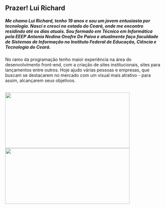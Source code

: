 ## Prazer! Lui Richard

##### Me chamo Lui Richard, tenho 19 anos e sou um jovem entusiasta por tecnologia. Nasci e cresci no estado do Ceará, onde me encontro residindo até os dias atuais. Sou formado em Técnico em Informática pela EEEP Antonia Nedina Onofre De Paiva e atualmente faço faculdade de Sistemas de Informação no Instituto Federal de Educação, Ciência e Tecnologia do Ceará.

No ramo da programação tenho maior experiência na área do desenvolvimento front-end, com a criação de sites institucionais, sites para lançamentos entre outros. Hoje ajudo várias pessoas e empresas, que buscam se destacarem no mercado com um visual mais atrativo - para assim, alcançarem seus objetivos. 

##

 <div>
  <a href="https://github.com/luideveloper">
  <img width="400em" height="180em" src="https://github-readme-stats.vercel.app/api?username=luideveloper&show_icons=true&theme=dracula&include_all_commits=true&count_private=true"/>
  <img width="400em" height="180em" src="https://github-readme-stats.vercel.app/api/top-langs/?username=luideveloper&layout=compact&langs_count=16&theme=dracula"/>
<div>
 
 
  
